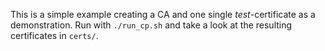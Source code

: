This is a simple example creating a CA and one single *test*-certificate as a demonstration. 
Run with `./run_cp.sh` and take a look at the resulting certificates in `certs/`.

